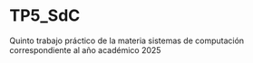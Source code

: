 # TP5_SdC
Quinto trabajo práctico de la materia sistemas de computación correspondiente al año académico 2025

